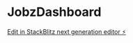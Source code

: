 # JobzDashboard

[Edit in StackBlitz next generation editor ⚡️](https://stackblitz.com/~/github.com/four2theizz0/JobzDashboard)